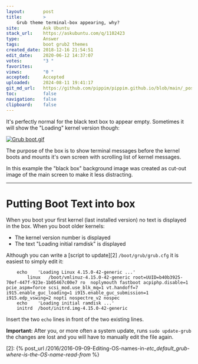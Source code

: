 ```yaml
---
layout:       post
title:        >
    Grub theme terminal-box appearing, why?
site:         Ask Ubuntu
stack_url:    https://askubuntu.com/q/1102423
type:         Answer
tags:         boot grub2 themes
created_date: 2018-12-16 21:54:51
edit_date:    2020-06-12 14:37:07
votes:        "3 "
favorites:    
views:        "0 "
accepted:     Accepted
uploaded:     2024-08-11 19:41:17
git_md_url:   https://github.com/pippim/pippim.github.io/blob/main/_posts/2018/2018-12-16-Grub-theme-terminal-box-appearing_-why_.md
toc:          false
navigation:   false
clipboard:    false
---
```


It's perfectly normal for the black text box to appear empty. Sometimes it will show the "Loading" kernel version though:

[![Grub boot.gif][1]][1]

The purpose of the box is to show terminal messages before the kernel boots and mounts it's own screen with scrolling list of kernel messages.

In this example the "black box" background image was created as cut-out image of the main screen to make it less distracting.

----------

# Putting Boot Text into box

When you boot your first kernel (last installed version) no text is displayed in the box. When you boot older kernels:

- The kernel version number is displayed
- The text "Loading initial ramdisk" is displayed

Although you can write a [script to update][2] `/boot/grub/grub.cfg` it is easiest to simply edit it:

``` 
    echo    'Loading Linux 4.15.0-42-generic ...'
        linux   /boot/vmlinuz-4.15.0-42-generic root=UUID=b40b3925-70ef-447f-923e-1b05467c00e7 ro  noplymouth fastboot acpiphp.disable=1 pcie_aspm=force scsi_mod.use_blk_mq=1 vt.handoff=7 i915.enable_guc_loading=1 i915.enable_guc_submission=1 i915.edp_vswing=2 nopti nospectre_v2 nospec
    echo    'Loading initial ramdisk ...'
    initrd  /boot/initrd.img-4.15.0-42-generic
```

Insert the two `echo` lines in front of the two existing lines.

**Important:** After you, or more often a system update, runs `sudo update-grub` the changes are lost and you will have to manually edit the file again.


  [1]: https://pippim.github.io/assets/img/posts/2018/tOliY.gif
  [2]: {% post_url /2016/2016-09-09-Editing-OS-names-in-_etc_default_grub-where-is-the-OS-name-read-from_ %}

